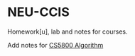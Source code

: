 # NEU-CCIS
Homework[u], lab and notes for courses.

Add notes for [CS5800 Algorithm ](https://github.com/everest7/NEU-CCIS/tree/master/CS5800Algorithm)
